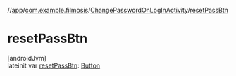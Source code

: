//[app](../../../index.md)/[com.example.filmosis](../index.md)/[ChangePasswordOnLogInActivity](index.md)/[resetPassBtn](reset-pass-btn.md)

# resetPassBtn

[androidJvm]\
lateinit var [resetPassBtn](reset-pass-btn.md): [Button](https://developer.android.com/reference/kotlin/android/widget/Button.html)
